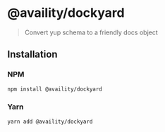 # @availity/dockyard

> Convert yup schema to a friendly docs object

## Installation

### NPM

```bash
npm install @availity/dockyard
```

### Yarn

```bash
yarn add @availity/dockyard
```
